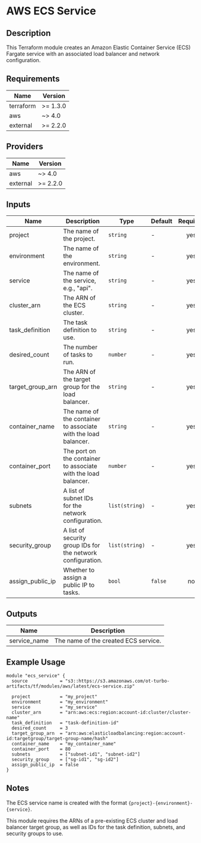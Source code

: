 # AWS ECS Service

## Description

This Terraform module creates an Amazon Elastic Container Service (ECS) Fargate service with an associated load balancer and network configuration.

## Requirements

| Name | Version |
|------|---------|
| terraform | >= 1.3.0 |
| aws | ~> 4.0 |
| external | >= 2.2.0 |

## Providers

| Name | Version |
|------|---------|
| aws | ~> 4.0 |
| external | >= 2.2.0 |

## Inputs

| Name | Description | Type | Default | Required |
|------|-------------|------|---------|:--------:|
| project | The name of the project. | `string` | - | yes |
| environment | The name of the environment. | `string` | - | yes |
| service | The name of the service, e.g., "api". | `string` | - | yes |
| cluster_arn | The ARN of the ECS cluster. | `string` | - | yes |
| task_definition | The task definition to use. | `string` | - | yes |
| desired_count | The number of tasks to run. | `number` | - | yes |
| target_group_arn | The ARN of the target group for the load balancer. | `string` | - | yes |
| container_name | The name of the container to associate with the load balancer. | `string` | - | yes |
| container_port | The port on the container to associate with the load balancer. | `number` | - | yes |
| subnets | A list of subnet IDs for the network configuration. | `list(string)` | - | yes |
| security_group | A list of security group IDs for the network configuration. | `list(string)` | - | yes |
| assign_public_ip | Whether to assign a public IP to tasks. | `bool` | `false` | no |

## Outputs

| Name | Description |
|------|-------------|
| service_name | The name of the created ECS service. |

## Example Usage

```hcl
module "ecs_service" {
  source            = "s3::https://s3.amazonaws.com/ot-turbo-artifacts/tf/modules/aws/latest/ecs-service.zip"

  project           = "my_project"
  environment       = "my_environment"
  service           = "my_service"
  cluster_arn       = "arn:aws:ecs:region:account-id:cluster/cluster-name"
  task_definition   = "task-definition-id"
  desired_count     = 3
  target_group_arn  = "arn:aws:elasticloadbalancing:region:account-id:targetgroup/target-group-name/hash"
  container_name    = "my_container_name"
  container_port    = 80
  subnets           = ["subnet-id1", "subnet-id2"]
  security_group    = ["sg-id1", "sg-id2"]
  assign_public_ip  = false
}
```

## Notes

The ECS service name is created with the format `{project}-{environment}-{service}`.

This module requires the ARNs of a pre-existing ECS cluster and load balancer target group, as well as IDs for the task definition, subnets, and security groups to use.
